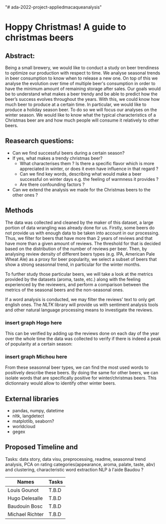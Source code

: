 "# ada-2022-project-appliedmacaqueanalysis" 

# Hoppy Christmas! A guide to christmas beers

## Abstract:
Being a small brewery, we would like to conduct a study on beer trendiness to optimize our production with respect to time. We analyse seasonal trends in beer consumption to know when to release a new one. On top of this we analyse the evolution over time of multiple beer's consumption in order to have the minimum amount of remaining storage after sales. Our goals would be to understand what makes a beer trendy and be able to predict how the beer’s success evolves throughout the years. With this, we could know how much beer to produce at a certain time. In particular, we would like to produce a holiday season beer. To do so we will focus our analyses on the winter season. We would like to know what the typical characteristics of a Christmas beer are and how much people will consume it relatively to other beers.

## Reasearch questions:
* Can we find successful beers during a certain season?
* If yes, what makes a trendy christmas beer? 
  * What characterises them ? Is there a specific flavor which is more appreciated in winter, or does it even have influence in that regard ?
  * Can we find key words, describing what would make a beer successful on winter days e.g. the feeling of warmness it provides ?
  * Are there confounding factors ?
* Can we extend the analysis we made for the Christmas beers to the other ones ?
 
## Methods
The data was collected and cleaned by the maker of this dataset, a large portion of data wrangling was already done for us. 
Firstly, some beers do not provide us with enough data to be taken into account in our processing. Thus, we filter for beers that have more than 2 years of reviews and that have more than a given amount of reviews. The threshold for that is decided based on the distribution of the number of reviews per beer. Then, by analysing review density of different beers types (e.g. IPA, American Pale Wheat Ale) as a proxy for beer popularity, we select a subset of beers that show a strong seasonnal trend, in particular for the winter months.

To further study those particular beers, we will take a look at the metrics provided by the datasets (aroma, taste, etc.) along with the feeling experienced by the reviewers, and perform a comparison between the metrics of the seasonal beers and the non-seasonal ones.

If a word analysis is conducted, we may filter the reviews' text to only get english ones. The _NLTK_ library will provide us with sentiment analysis tools and other natural language processing means to investigate the reviews.
### insert graph Hogo here
This can be verified by adding up the reviews done on each day of the year over the whole time the data was collected to verify if there is indeed a peak of popularity at a certain season:
### insert graph Michou here

From these seasonnal beer types, we can find the most used words to positively describe these beers. By doing the same for other beers,  we can isolate words that are specifically positive for winter/christmas beers. This dictionnairy would allow to identify other winter beers.  




## External libraries
- pandas, numpy, datetime
- nltk, langdetect
- matplotlib, seaborn?
- worldcloud
- gegex


## Proposed Timeline and
Tasks: data story, data visu, preprocessing, readme, seasonnal trend analysis, PCA on rating categories(appearance, aroma, palate, taste, abv) and clustering, characteristic word extraction NLP à l'aide Baudou ?


| Names                | Tasks |
|-----------------|-------|
| Louis Gounot    | T.B.D |
| Hugo Delesalle  | T.B.D |
| Baudouin Bosc   | T.B.D |
| Michael Richter | T.B.D |

